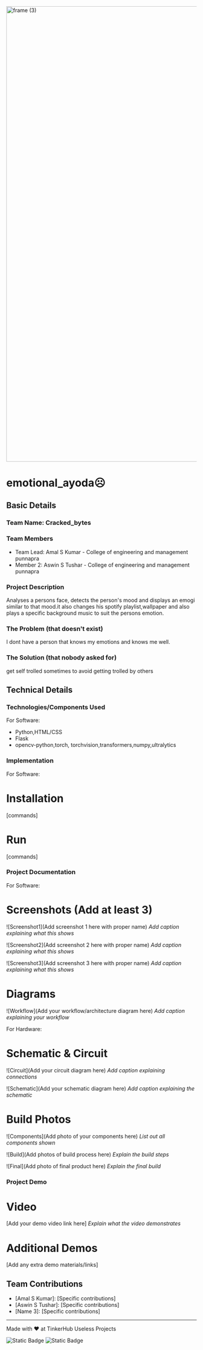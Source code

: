 <img width="3188" height="1202" alt="frame (3)" src="https://github.com/user-attachments/assets/517ad8e9-ad22-457d-9538-a9e62d137cd7" />


# emotional_ayoda☹️


## Basic Details
### Team Name: Cracked_bytes


### Team Members
- Team Lead: Amal S Kumar - College of engineering and management punnapra
- Member 2: Aswin S Tushar - College of engineering and management punnapra

### Project Description
Analyses a persons face, detects the person's mood and displays an emogi similar to that mood.it also changes his spotify playlist,wallpaper and also plays a specific background music to suit the persons emotion.

### The Problem (that doesn't exist)
I dont have a person that knows my emotions and knows me well.

### The Solution (that nobody asked for)
get self trolled sometimes to avoid getting trolled by others

## Technical Details
### Technologies/Components Used
For Software:
- Python,HTML/CSS
- Flask
- opencv-python,torch, torchvision,transformers,numpy,ultralytics

### Implementation
For Software:
# Installation
[commands]

# Run
[commands]

### Project Documentation
For Software:

# Screenshots (Add at least 3)
![Screenshot1](Add screenshot 1 here with proper name)
*Add caption explaining what this shows*

![Screenshot2](Add screenshot 2 here with proper name)
*Add caption explaining what this shows*

![Screenshot3](Add screenshot 3 here with proper name)
*Add caption explaining what this shows*

# Diagrams
![Workflow](Add your workflow/architecture diagram here)
*Add caption explaining your workflow*

For Hardware:

# Schematic & Circuit
![Circuit](Add your circuit diagram here)
*Add caption explaining connections*

![Schematic](Add your schematic diagram here)
*Add caption explaining the schematic*

# Build Photos
![Components](Add photo of your components here)
*List out all components shown*

![Build](Add photos of build process here)
*Explain the build steps*

![Final](Add photo of final product here)
*Explain the final build*

### Project Demo
# Video
[Add your demo video link here]
*Explain what the video demonstrates*

# Additional Demos
[Add any extra demo materials/links]

## Team Contributions
- [Amal S Kumar]: [Specific contributions]
- [Aswin S Tushar]: [Specific contributions]
- [Name 3]: [Specific contributions]

---
Made with ❤️ at TinkerHub Useless Projects 

![Static Badge](https://img.shields.io/badge/TinkerHub-24?color=%23000000&link=https%3A%2F%2Fwww.tinkerhub.org%2F)
![Static Badge](https://img.shields.io/badge/UselessProjects--25-25?link=https%3A%2F%2Fwww.tinkerhub.org%2Fevents%2FQ2Q1TQKX6Q%2FUseless%2520Projects)



